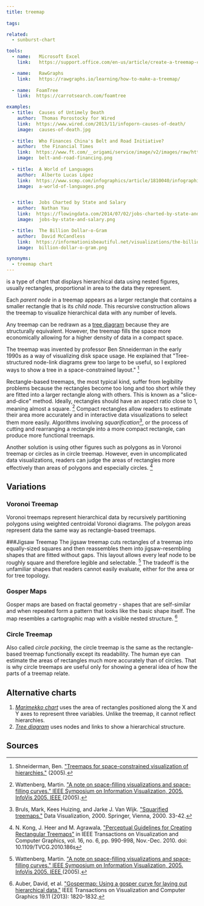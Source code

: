 ```yaml
---
title: treemap
  
tags:

related:
  - sunburst-chart

tools:
  - name:   Microsoft Excel
    link:   https://support.office.com/en-us/article/create-a-treemap-chart-in-office-dfe86d28-a610-4ef5-9b30-362d5c624b68

  - name:   RawGraphs
    link:   https://rawgraphs.io/learning/how-to-make-a-treemap/
  
  - name:  FoamTree
    link:  https://carrotsearch.com/foamtree

examples:
  - title:  Causes of Untimely Death
    author:  Thomas Porostocky for Wired
    link:  https://www.wired.com/2013/11/infoporn-causes-of-death/
    image:  causes-of-death.jpg
  
  - title:  Who Finances China's Belt and Road Initiative?
    author:  the Financial Times
    link:  https://www.ft.com/__origami/service/image/v2/images/raw/http://prod-upp-image-read.ft.com/f7d83f06-667a-11e9-a79d-04f350474d62?source=next&fit=scale-down&width=690&format=auto&quality=medium&dpr=1
    image:  belt-and-road-financing.png
    
  - title:  A World of Languages
    author:  Alberto Lucas López   
    link:  https://www.scmp.com/infographics/article/1810040/infographic-world-languages
    image:  a-world-of-languages.png


  - title:  Jobs Charted by State and Salary
    author:  Nathan Yau
    link:  https://flowingdata.com/2014/07/02/jobs-charted-by-state-and-salary
    image:  jobs-by-state-and-salary.png

  - title:  The Billion Dollar-o-Gram
    author:  David McCandless
    link:  https://informationisbeautiful.net/visualizations/the-billion-dollar-o-gram-2009
    image:  billion-dollar-o-gram.png

synonyms:
  - treemap chart
---
```


is a type of chart that displays hierarchical data using nested figures, usually rectangles, proportional in area to the data they represent. 

<!--more-->
Each *parent node* in a treemap appears as a larger rectangle that contains a smaller rectangle that is its *child node*. This recursive construction allows the treemap to visualize hierarchical data with any number of levels.

Any treemap can be redrawn as a [tree diagram](/tree-diagram) because they are structurally equivalent. However, the treemap fills the space more economically allowing for a higher density of data in a compact space.

The treemap was invented by professor Ben Shneiderman in the early 1990s as a way of visualizing disk space usage. He explained that "Tree-structured node-link diagrams grew too large to be useful, so I explored ways to show a tree in a space-constrained layout." [^schneiderman]

Rectangle-based treemaps, the most typical kind,  suffer from legibility problems because the rectangles become too long and too short while they are fitted into a larger rectangle along with others. This is known as a "slice-and-dice" method. Ideally, rectangles should have an aspect ratio close to 1, meaning almost a square. [^wattenberg] Compact rectangles allow readers to estimate their area more accurately and in interactive data visualizations to select them more easily. Algorithms involving *squarification*[^bruls], or the process of cutting and rearranging a rectangle into a more compact rectangle, can produce more functional treemaps.

Another solution is using other figures such as polygons as in Voronoi treemap or circles as in circle treemap. However, even in uncomplicated data visualizations, readers can judge the areas of rectangles more effectively than areas of polygons and especially circles. [^kong]

## Variations

### Voronoi Treemap
Voronoi treemaps represent hierarchical data by recursively partitioning polygons using weighted centroidal Voronoi diagrams. The polygon areas represent data the same way as rectangle-based treemaps.

###Jigsaw Treemap
The jigsaw treemap cuts rectangles of a treemap into equally-sized squares and then reassembles them into jigsaw-resembling shapes that are fitted without gaps. This layout allows every leaf node to be roughly square and therefore legible and selectable. [^wattenberg] The tradeoff is the unfamiliar shapes that readers cannot easily evaluate, either for the area or for tree topology.

### Gosper Maps
Gosper maps are based on fractal geometry - shapes that are self-similar and when repeated form a pattern that looks like the basic shape itself. The map resembles a cartographic map with a visible nested structure. [^auber]

### Circle Treemap
Also called *circle packing*, the circle treemap is the same as the rectangle-based treemap functionally except its readability. The human eye can estimate the areas of rectangles much more accurately than of circles. That is why circle treemaps are useful only for showing a general idea of how the parts of a treemap relate.

## Alternative charts
1. [*Marimekko chart*](/marimekko-chart) uses the area of rectangles positioned along the X and Y axes to represent three variables. Unlike the treemap, it cannot reflect hierarchies.
2. [*Tree diagram*](/tree-diagram) uses nodes and links to show a hierarchical structure.

## Sources
[^schneiderman]: Shneiderman, Ben. ["Treemaps for space-constrained visualization of hierarchies."](http://www.cs.umd.edu/hcil/treemap-history/index.shtml) (2005).
[^kong]: N. Kong, J. Heer and M. Agrawala, ["Perceptual Guidelines for Creating Rectangular Treemaps"](https://ieeexplore.ieee.org/document/5613436) in IEEE Transactions on Visualization and Computer Graphics, vol. 16, no. 6, pp. 990-998, Nov.-Dec. 2010. doi: 10.1109/TVCG.2010.186s
[^wattenberg]: Wattenberg, Martin. ["A note on space-filling visualizations and space-filling curves." IEEE Symposium on Information Visualization, 2005. InfoVis 2005. IEEE ](http://hint.fm/papers/158-wattenberg-final3.pdf) (2005). 
[^bruls]: Bruls, Mark, Kees Huizing, and Jarke J. Van Wijk. ["Squarified treemaps."](https://www.win.tue.nl/~vanwijk/stm.pdf) Data Visualization, 2000. Springer, Vienna, 2000. 33-42.
[^auber]: Auber, David, et al. ["Gospermap: Using a gosper curve for laying out hierarchical data."](https://hal.archives-ouvertes.fr/hal-00959383/document) IEEE Transactions on Visualization and Computer Graphics 19.11 (2013): 1820-1832.







